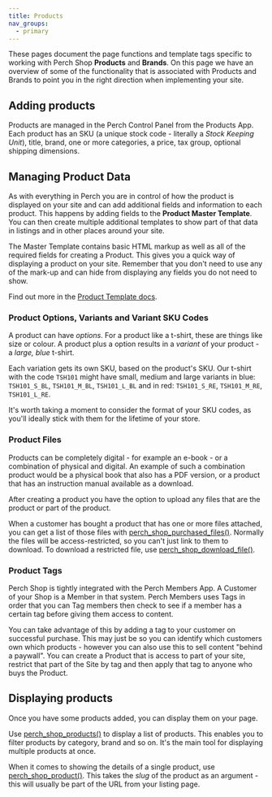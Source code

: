 ```yaml
---
title: Products
nav_groups:
  - primary
---
```


These pages document the page functions and template tags specific to working with Perch Shop **Products** and **Brands**. On this page we have an overview of some of the functionality that is associated with Products and Brands to point you in the right direction when implementing your site.

## Adding products

Products are managed in the Perch Control Panel from the Products App. Each product has an SKU (a unique stock code - literally a _Stock Keeping Unit_), title, brand, one or more categories, a price, tax group, optional shipping dimensions.

## Managing Product Data

As with everything in Perch you are in control of how the product is displayed on your site and can add additional fields and information to each product. This happens by adding fields to the **Product Master Template**. You can then create multiple additional templates to show part of that data in listings and in other places around your site.

The Master Template contains basic HTML markup as well as all of the required fields for creating a Product. This gives you a quick way of displaying a product on your site. Remember that you don't need to use any of the mark-up and can hide from displaying any fields you do not need to show.

Find out more in the [Product Template docs](/templates/apps/shop/).

### Product Options, Variants and Variant SKU Codes

A product can have *options*. For a product like a t-shirt, these are things like size or colour. A product plus a option results in a *variant* of your product - a *large, blue* t-shirt.

Each variation gets its own SKU, based on the product's SKU. Our t-shirt with the code `TSH101` might have small, medium and large variants in blue: `TSH101_S_BL`, `TSH101_M_BL`, `TSH101_L_BL` and in red: `TSH101_S_RE`, `TSH101_M_RE`, `TSH101_L_RE`.

It's worth taking a moment to consider the format of your SKU codes, as you'll ideally stick with them for the lifetime of your store.

### Product Files

Products can be completely digital - for example an e-book - or a combination of physical and digital. An example of such a combination product would be a physical book that also has a PDF version, or a product that has an instruction manual available as a download.

After creating a product you have the option to upload any files that are the product or part of the product.

When a customer has bought a product that has one or more files attached, you can get a list of those files with [perch_shop_purchased_files()](/addons/shop/products/functions/perch-shop-purchased-files/). Normally the files will be access-restricted, so you can't just link to them to download. To download a restricted file, use [perch_shop_download_file()](/addons/shop/products/functions/perch-shop-download-file/).

### Product Tags

Perch Shop is tightly integrated with the Perch Members App. A Customer of your Shop is a Member in that system. Perch Members uses Tags in order that you can Tag members then check to see if a member has a certain tag before giving them access to content.

You can take advantage of this by adding a tag to your customer on successful purchase. This may just be so you can identify which customers own which products - however you can also use this to sell content "behind a paywall". You can create a Product that is access to part of your site, restrict that part of the Site by tag and then apply that tag to anyone who buys the Product.

## Displaying products

Once you have some products added, you can display them on your page.

Use [perch_shop_products()](/addons/shop/products/functions/perch-shop-products/) to display a list of products. This enables you to filter products by category, brand and so on. It's the main tool for displaying multiple products at once.

When it comes to showing the details of a single product, use [perch_shop_product()](/addons/shop/products/functions/perch-shop-product/). This takes the _slug_ of the product as an argument - this will usually be part of the URL from your listing page.

